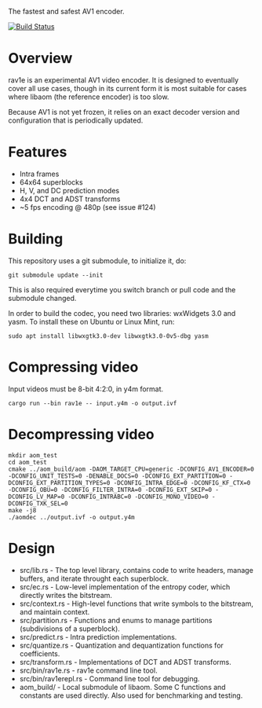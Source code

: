 The fastest and safest AV1 encoder.

[![Build Status](https://travis-ci.org/xiph/rav1e.svg?branch=master)](https://travis-ci.org/xiph/rav1e)

# Overview

rav1e is an experimental AV1 video encoder. It is designed to eventually cover all use cases, though in its current form it is most suitable for cases where libaom (the reference encoder) is too slow.

Because AV1 is not yet frozen, it relies on an exact decoder version and configuration that is periodically updated.

# Features

* Intra frames
* 64x64 superblocks
* H, V, and DC prediction modes
* 4x4 DCT and ADST transforms
* ~5 fps encoding @ 480p (see issue #124)

# Building

This repository uses a git submodule, to initialize it, do:

```
git submodule update --init
```

This is also required everytime you switch branch or pull code and the submodule changed.

In order to build the codec, you need two libraries: wxWidgets 3.0 and yasm. To install these on Ubuntu or Linux Mint, run:

```
sudo apt install libwxgtk3.0-dev libwxgtk3.0-0v5-dbg yasm
```

# Compressing video

Input videos must be 8-bit 4:2:0, in y4m format.

```
cargo run --bin rav1e -- input.y4m -o output.ivf
```
# Decompressing video

```
mkdir aom_test
cd aom_test
cmake ../aom_build/aom -DAOM_TARGET_CPU=generic -DCONFIG_AV1_ENCODER=0 -DCONFIG_UNIT_TESTS=0 -DENABLE_DOCS=0 -DCONFIG_EXT_PARTITION=0 -DCONFIG_EXT_PARTITION_TYPES=0 -DCONFIG_INTRA_EDGE=0 -DCONFIG_KF_CTX=0 -DCONFIG_OBU=0 -DCONFIG_FILTER_INTRA=0 -DCONFIG_EXT_SKIP=0 -DCONFIG_LV_MAP=0 -DCONFIG_INTRABC=0 -DCONFIG_MONO_VIDEO=0 -DCONFIG_TXK_SEL=0
make -j8
./aomdec ../output.ivf -o output.y4m
```

# Design

* src/lib.rs - The top level library, contains code to write headers, manage buffers, and iterate throught each superblock.
* src/ec.rs - Low-level implementation of the entropy coder, which directly writes the bitstream.
* src/context.rs - High-level functions that write symbols to the bitstream, and maintain context.
* src/partition.rs - Functions and enums to manage partitions (subdivisions of a superblock).
* src/predict.rs - Intra prediction implementations.
* src/quantize.rs - Quantization and dequantization functions for coefficients.
* src/transform.rs - Implementations of DCT and ADST transforms.
* src/bin/rav1e.rs - rav1e command line tool.
* src/bin/rav1erepl.rs - Command line tool for debugging.
* aom_build/ - Local submodule of libaom. Some C functions and constants are used directly. Also used for benchmarking and testing.
